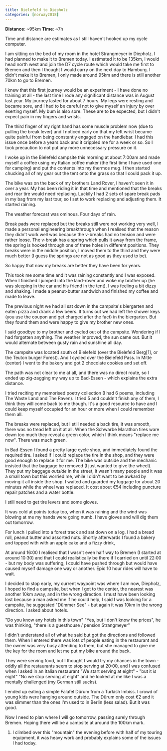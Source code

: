 ```yaml
---
title: Bielefeld to Diepholz
categories: [norway2018]
---
```


**Distance**: ~95km
**Time**: ~7h

Time and distance are estimates as I still haven't hooked up my cycle
computer.

I am sitting on the bed of my room in the hotel Strangmeyer in
Diepholz. I had planned to make it to Bremen today. I estimated it to be
135km, I would head north west and join the D7 cycle route which would take me
first to Bremen and then I thought I would carry on the next day to Hamburg. I
didn't make it to Bremen, I only made around 95km and there is still another
70km to go to Bremen.

I knew that this first journey would be an experiment - I have done no
training at all - the last time I rode any significant distance was in
August last year. My journey lasted for about 7 hours. My legs were resting
and became sore, and I had to be careful not to give myself an injury by over
exerting myself. My bum is also sore. These are to be expected, but I didn't
expect pain in my fingers and wrists.

The third finger of my right hand has some muscle problem now (due to pulling
the break lever) and I noticed early on that my left wrist became quite
painful from being constantly engaged on the handlebar. I had this issue once
before a years back and it crippled me for a week or so. So I took precaution
to not put any more unnecessary pressure on it.

I woke up in the Bielefeld campsite this morning at about 7:00am and made
myself a coffee using my Italian coffee maker (the first time I have used one
for camping) and put the contents into my thermos mug. I then started chucking
all of my gear out the tent onto the grass so that I could pack it up.

The bike was on the back of my brothers Land Rover, I haven't seen it in over a
year. My has been riding it in that time and mentioned that the breaks and
rear tire would need replacing. Luckily I had 2 sets of spare break pads in my
bag from my last tour, so I set to work replacing and adjusting them. It
started raining.

The weather forecast was ominous. Four days of rain.

Break pads were replaced but the breaks still were not working very well, I
made a personal engineering breakthrough when I realised that the reason they
didn't work well was because the v-breaks had no tension and were rather
loose. The v-break has a spring which pulls it away from the frame, the spring
is hooked through one of three holes in different positions. They breaks were
in the middle position, I moved them to the third and they were much better (I
guess the springs are not as good as they used to be).

So happy that now my breaks are better they have been for years.

This took me some time and it was raining constantly and I was exposed. When I
finished I jumped into the land-rover and woke my brother up (he was sleeping
in the car and his friend in the tent). I was feeling a bit dizzy and shaking.
I made a peanut-butter sandwich and finished my coffee and made to leave.

The previous night we had all sat down in the campsite's biergarten and eaten
pizza and drank a few beers. It turns out we had left the shower keys (you
use the coupon and get charged after the fact) in the biergarten. But they
found them and were happy to give my brother new ones.

I said goodbye to my brother and cycled out of the campsite. Wondering if I
had forgotten anything. The weather improved, the sun came out. But it would
alternate between gusty rain and sunshine all day.

The campsite was located south of Bielefeld (over the Bielefeld Berg[1], or the
Teuton burger Forest). And I cycled over the Bielefeld Pass. In Mitte
(center) I went to the bakery and got 2 chocolate cookies and set off.

The path was not clear to me at all, and there was no direct route, so I ended
up zig-zagging my way up to Bad-Essen - which explains the extra
distance.

I tried reciting my memorised poetry collection (I had 6 poems, including The
Waste Land and The Raven). I tried 5 and couldn't finish any of them, I think
they will come back to me though. It's a good resource to have and I could
keep myself occupied for an hour or more when I could remember them all.

The breaks were replaced, but I still needed a back tire, it was smooth, there
was no tread left on it at all. When the Schwarbe Marathon tires ware down too
much they reveal a green color, which I think means "replace me now". There
was much green.

In Bad-Essen I found a pretty large cycle shop, and immediately found the
required tire. I asked if I could replace the tire in the shop, and they were
good enough to replace it for me. The bike was outside and the mechanic
insisted that the baggage be removed (I just wanted to give the wheel). They
put my baggage _outside_ in the street, it wasn't many people and it was a
small town but this worried me, while I didn't want to be awkard by moving it
all inside the shop. I waited and guarded my luggage for about 20 minutes
while the wheel was replaced. It cost about €54 including puncture repair
patches and a water bottle.

I still need to get tire levers and some gloves.

It was cold at points today too, when it was raining and the wind was blowing
at me my hands were going numb. I have gloves and will dig them out tomorrow.

For lunch I pulled into a forest track and sat down on a log. I had a
bread roll, peanut butter and assorted nuts. Shortly afterwards I found a
bakery and topped with with an apple cake and a fizzy drink,

At around 16:00 I realised that I wasn't even half way to Bremen (I started at
around 10:30) and that I could realistically be there if I carried on until
22:00 - but my body was suffering, I could have pushed through but would have
caused myself damage one way or another. Epic 10 hour rides will have to wait.

I decided to stop early, my current waypoint was where I am now, Diepholz, I
hoped to find a campsite, but when I got to the center, the nearest was
another 10km away, and in the wrong direction. I must have been looking lost
because a man asked me if he could help, I said I was looking for a campsite,
he suggested "Dümmer See" - but again it was 10km in the wrong direction. I
asked about hotels.

"Do you know any hotels in this town"
"Yes, but I don't know the prices", he was thinking, "there is a guesthouse /
pension Strangmeyer"

I didn't understand all of what he said but got the directions and followed
them. When I entered there was lots of people eating in the restaurant and the
owner was very busy attending to them, but she managed to give me the key for
the room and let me put my bike around the back.

They were serving food, but I thought I would try my chances in the town -
oddly all the restaurants seem to stop serving at 20:00, and I was confused
when I asked in an Italian restaurant "We start serving at eight" - "but it
_is_ eight" "No we stop serving at eight" and he looked at me like I was a
mentally challenged (my German still sucks).

I ended up eating a simple Falafel Dürum from a Turkish Imbiss. I crowd of
young kids were hanging around outside. The Dürum only cost €2 and it was
slimmer than the ones I'm used to in Berlin (less salad). But it was good.

Now I need to plan where I will go tomorrow, passing surely through Bremen.
Hoping there will be a campsite at around the 100km mark.

1. I climbed over this "mountain" the evening before with half of my touring
equipment, it was heavy work and probably explains some of the issues I had
today.
